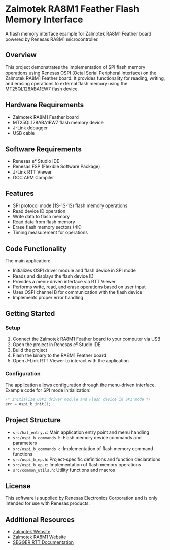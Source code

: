 # Zalmotek RA8M1 Feather Flash Memory Interface

A flash memory interface example for Zalmotek RA8M1 Feather board powered by Renesas RA8M1 microcontroller.

## Overview

This project demonstrates the implementation of SPI flash memory operations using Renesas OSPI (Octal Serial Peripheral Interface) on the Zalmotek RA8M1 Feather board. It provides functionality for reading, writing, and erasing operations to external flash memory using the MT25QL128ABA1EW7 flash device.

## Hardware Requirements

- Zalmotek RA8M1 Feather board 
- MT25QL128ABA1EW7 flash memory device
- J-Link debugger
- USB cable

## Software Requirements

- Renesas e² Studio IDE
- Renesas FSP (Flexible Software Package)
- J-Link RTT Viewer
- GCC ARM Compiler

## Features

- SPI protocol mode (1S-1S-1S) flash memory operations
- Read device ID operation
- Write data to flash memory
- Read data from flash memory
- Erase flash memory sectors (4K)
- Timing measurement for operations

## Code Functionality

The main application:
- Initializes OSPI driver module and flash device in SPI mode
- Reads and displays the flash device ID
- Provides a menu-driven interface via RTT Viewer
- Performs write, read, and erase operations based on user input
- Uses OSPI channel B for communication with the flash device
- Implements proper error handling

## Getting Started

### Setup

1. Connect the Zalmotek RA8M1 Feather board to your computer via USB
2. Open the project in Renesas e² Studio IDE
3. Build the project
4. Flash the binary to the RA8M1 Feather board
5. Open J-Link RTT Viewer to interact with the application

### Configuration

The application allows configuration through the menu-driven interface. Example code for SPI mode initialization:

```c
/* Initialize OSPI driver module and Flash device in SPI mode */
err = ospi_b_init();
```

## Project Structure

- `src/hal_entry.c`: Main application entry point and menu handling
- `src/ospi_b_commands.h`: Flash memory device commands and parameters
- `src/ospi_b_commands.c`: Implementation of flash memory command functions
- `src/ospi_b_ep.h`: Project-specific definitions and function declarations
- `src/ospi_b_ep.c`: Implementation of flash memory operations
- `src/common_utils.h`: Utility functions and macros

## License

This software is supplied by Renesas Electronics Corporation and is only intended for use with Renesas products.

## Additional Resources

- [Zalmotek Website](https://zalmotek.com)
- [Zalmotek RA8M1 Website](https://zalmotek.com/products/RA8M1-Feather-SoM/)
- [SEGGER RTT Documentation](https://www.segger.com/products/debug-probes/j-link/technology/about-real-time-transfer/) 
